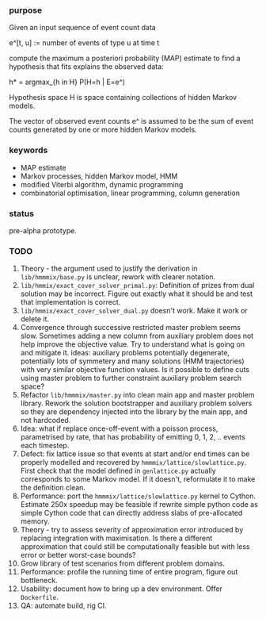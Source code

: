 ### purpose

Given an input sequence of event count data

e^[t, u] := number of events of type u at time t

compute the maximum a posteriori probability (MAP) estimate to find a
hypothesis that fits explains the observed data:

h* = argmax_{h in H} P(H=h | E=e^)

Hypothesis space H is space containing collections of hidden Markov models.

The vector of observed event counts e^ is assumed to be the sum of event
counts generated by one or more hidden Markov models.


### keywords

*   MAP estimate
*   Markov processes, hidden Markov model, HMM
*   modified Viterbi algorithm, dynamic programming
*   combinatorial optimisation, linear programming, column generation


### status

pre-alpha prototype.


### TODO

1.  Theory - the argument used to justify the derivation in
    `lib/hmmmix/base.py` is unclear, rework with clearer notation.
2.  `lib/hmmix/exact_cover_solver_primal.py`: Definition of prizes from dual
    solution may be incorrect. Figure out exactly what it should be and test
    that implementation is correct.
3.  `lib/hmmix/exact_cover_solver_dual.py` doesn't work. Make it work or delete
    it.
4.  Convergence through successive restricted master problem seems slow.
    Sometimes adding a new column from auxiliary problem does not help improve
    the objective value. Try to understand what is going on and mitigate it.
    ideas: auxiliary problems potentially degenerate, potentially lots of
    symmetery and many solutions (HMM trajectories) with very similar objective
    function values. Is it possible to define cuts using master problem to further
    constraint auxiliary problem search space?
5.  Refactor `lib/hmmmix/master.py` into clean main app and master problem
    library. Rework the solution bootstrapper and auxiliary problem solvers so
    they are dependency injected into the library by the main app, and not
    hardcoded.
6.  Idea: what if replace once-off-event with a poisson process, parametrised by
    rate, that has probability of emitting 0, 1, 2, .. events each timestep.
7.  Defect: fix lattice issue so that events at start and/or end times can be
    properly modelled and recovered by `hmmmix/lattice/slowlattice.py`. First
    check that the model defined in `genlattice.py` actually corresponds to some
    Markov model. If it doesn't, reformulate it to make the definition clean.
8.  Performance: port the `hmmmix/lattice/slowlattice.py` kernel to Cython.
    Estimate 250x speedup may be feasible if rewrite simple python code as
    simple Cython code that can directly address slabs of pre-allocated memory.
9.  Theory - try to assess severity of approximation error introduced by
    replacing integration with maximisation. Is there a different approximation
    that could still be computationally feasible but with less error or better
    worst-case bounds?
10. Grow library of test scenarios from different problem domains.
11. Performance: profile the running time of entire program, figure out
    bottleneck.
12. Usability: document how to bring up a dev environment. Offer `Dockerfile`.
13. QA: automate build, rig CI.